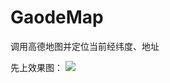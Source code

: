 # GaodeMap
调用高德地图并定位当前经纬度、地址

先上效果图：
![](https://upload-images.jianshu.io/upload_images/8669504-0339414b2596aa72.gif?imageMogr2/auto-orient/strip)
